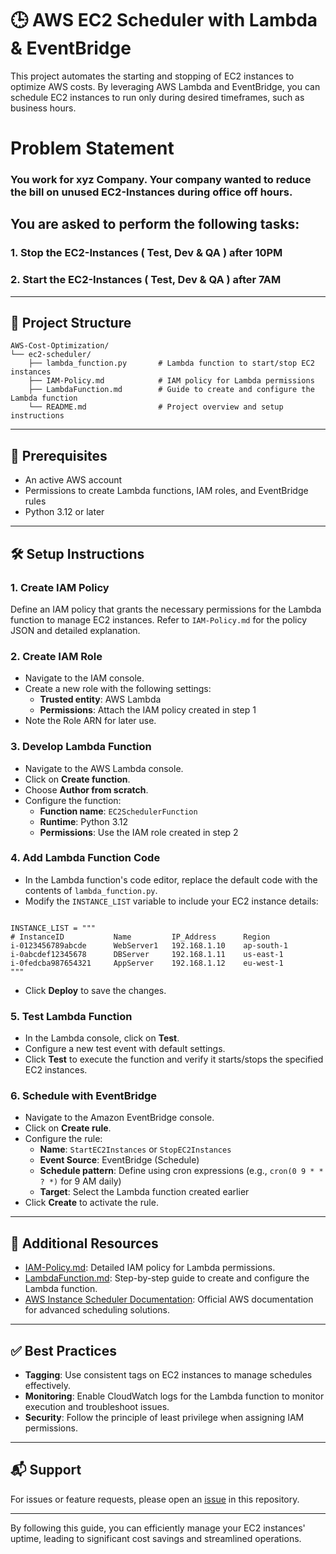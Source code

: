 # 🕒 AWS EC2 Scheduler with Lambda & EventBridge

This project automates the starting and stopping of EC2 instances to optimize AWS costs.
By leveraging AWS Lambda and EventBridge, you can schedule EC2 instances to run only during desired timeframes, such as business hours.

# Problem Statement

### You work for xyz Company. Your company wanted to reduce the bill on unused EC2-Instances during office off hours.

## You are asked to perform the following tasks:

### 1. Stop the EC2-Instances ( Test, Dev & QA ) after 10PM

### 2. Start the EC2-Instances ( Test, Dev & QA ) after 7AM 

---

## 📁 Project Structure

```
AWS-Cost-Optimization/
└── ec2-scheduler/
    ├── lambda_function.py       # Lambda function to start/stop EC2 instances
    ├── IAM-Policy.md            # IAM policy for Lambda permissions
    ├── LambdaFunction.md        # Guide to create and configure the Lambda function
    └── README.md                # Project overview and setup instructions
```

---

## 🚀 Prerequisites

- An active AWS account
- Permissions to create Lambda functions, IAM roles, and EventBridge rules
- Python 3.12 or later

---

## 🛠️ Setup Instructions

### 1. **Create IAM Policy**

Define an IAM policy that grants the necessary permissions for the Lambda function to manage EC2 instances.
Refer to `IAM-Policy.md` for the policy JSON and detailed explanation.

### 2. **Create IAM Role**

- Navigate to the IAM console.
- Create a new role with the following settings:
  - **Trusted entity**: AWS Lambda
  - **Permissions**: Attach the IAM policy created in step 1
- Note the Role ARN for later use.

### 3. **Develop Lambda Function**

- Navigate to the AWS Lambda console.
- Click on **Create function**.
- Choose **Author from scratch**.
- Configure the function:
  - **Function name**: `EC2SchedulerFunction`
  - **Runtime**: Python 3.12
  - **Permissions**: Use the IAM role created in step 2

### 4. **Add Lambda Function Code**

- In the Lambda function's code editor, replace the default code with the contents of `lambda_function.py`.
- Modify the `INSTANCE_LIST` variable to include your EC2 instance details:

<pre><code>
INSTANCE_LIST = """
# InstanceID           Name         IP_Address      Region
i-0123456789abcde      WebServer1   192.168.1.10    ap-south-1
i-0abcdef12345678      DBServer     192.168.1.11    us-east-1
i-0fedcba987654321     AppServer    192.168.1.12    eu-west-1
"""
</code></pre>

- Click **Deploy** to save the changes.

### 5. **Test Lambda Function**

- In the Lambda console, click on **Test**.
- Configure a new test event with default settings.
- Click **Test** to execute the function and verify it starts/stops the specified EC2 instances.

### 6. **Schedule with EventBridge**

- Navigate to the Amazon EventBridge console.
- Click on **Create rule**.
- Configure the rule:
  - **Name**: `StartEC2Instances` or `StopEC2Instances`
  - **Event Source**: EventBridge (Schedule)
  - **Schedule pattern**: Define using cron expressions (e.g., `cron(0 9 * * ? *)` for 9 AM daily)
  - **Target**: Select the Lambda function created earlier
- Click **Create** to activate the rule.

---

## 📄 Additional Resources

- [IAM-Policy.md](IAM-Policy.md): Detailed IAM policy for Lambda permissions.
- [LambdaFunction.md](LambdaFunction.md): Step-by-step guide to create and configure the Lambda function.
- [AWS Instance Scheduler Documentation](https://docs.aws.amazon.com/solutions/latest/instance-scheduler-on-aws/solution-overview.html): Official AWS documentation for advanced scheduling solutions.

---

## ✅ Best Practices

- **Tagging**: Use consistent tags on EC2 instances to manage schedules effectively.
- **Monitoring**: Enable CloudWatch logs for the Lambda function to monitor execution and troubleshoot issues.
- **Security**: Follow the principle of least privilege when assigning IAM permissions.

---

## 📬 Support

For issues or feature requests, please open an [issue](https://github.com/Vishvanath-Patil/Cloud-Engineer/issues) in this repository.

---

By following this guide, you can efficiently manage your EC2 instances' uptime, leading to significant cost savings and streamlined operations.
